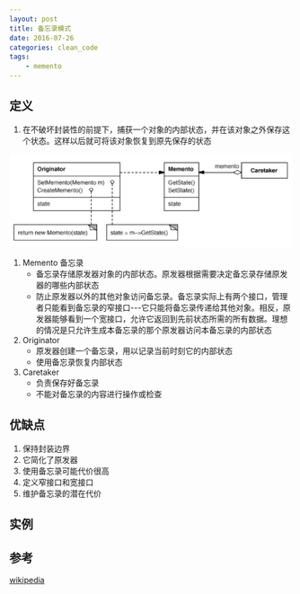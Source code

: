 ```yaml
---
layout: post
title: 备忘录模式
date: 2016-07-26
categories: clean_code
tags:
    - memento
---
```


## 定义

1. 在不破坏封装性的前提下，捕获一个对象的内部状态，并在该对象之外保存这个状态。这样以后就可将该对象恢复到原先保存的状态

![备忘录](/images/design_pattern/memento.jpeg)

1. Memento 备忘录
    * 备忘录存储原发器对象的内部状态。原发器根据需要决定备忘录存储原发器的哪些内部状态
    * 防止原发器以外的其他对象访问备忘录。备忘录实际上有两个接口，管理者只能看到备忘录的窄接口---它只能将备忘录传递给其他对象。相反，原发器能够看到一个宽接口，允许它返回到先前状态所需的所有数据。理想的情况是只允许生成本备忘录的那个原发器访问本备忘录的内部状态
2. Originator
    * 原发器创建一个备忘录，用以记录当前时刻它的内部状态
    * 使用备忘录恢复内部状态
3. Caretaker
    * 负责保存好备忘录
    * 不能对备忘录的内容进行操作或检查

## 优缺点

1. 保持封装边界
2. 它简化了原发器
3. 使用备忘录可能代价很高
4. 定义窄接口和宽接口
5. 维护备忘录的潜在代价

## 实例

## 参考

[wikipedia](https://en.wikipedia.org/wiki/Memento_pattern)
